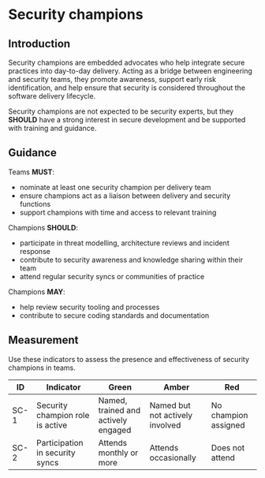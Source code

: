 # Security champions

## Introduction

Security champions are embedded advocates who help integrate secure practices into day-to-day delivery. Acting as a bridge between engineering and security teams, they promote awareness, support early risk identification, and help ensure that security is considered throughout the software delivery lifecycle.

Security champions are not expected to be security experts, but they **SHOULD** have a strong interest in secure development and be supported with training and guidance.

## Guidance

Teams **MUST**:

- nominate at least one security champion per delivery team
- ensure champions act as a liaison between delivery and security functions
- support champions with time and access to relevant training

Champions **SHOULD**:

- participate in threat modelling, architecture reviews and incident response
- contribute to security awareness and knowledge sharing within their team
- attend regular security syncs or communities of practice

Champions **MAY**:

- help review security tooling and processes
- contribute to secure coding standards and documentation

## Measurement

Use these indicators to assess the presence and effectiveness of security champions in teams.

| ID   | Indicator                        | Green                               | Amber                           | Red                  |
| ---- | -------------------------------- | ----------------------------------- | ------------------------------- | -------------------- |
| SC-1 | Security champion role is active | Named, trained and actively engaged | Named but not actively involved | No champion assigned |
| SC-2 | Participation in security syncs  | Attends monthly or more             | Attends occasionally            | Does not attend      |
